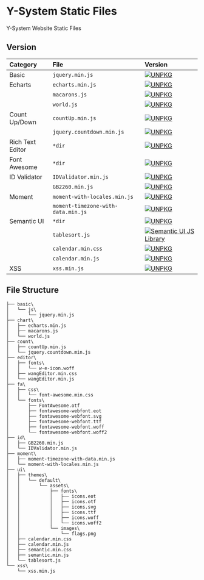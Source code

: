# Y-System Static Files
Y-System Website Static Files

## Version

|Category|File|Version|
|:--|:--|:--|
|Basic|`jquery.min.js`|[![UNPKG](https://img.shields.io/badge/unpkg-v3.2.1-blue.svg)](https://unpkg.com/jquery/dist/jquery.min.js)|
|Echarts|`echarts.min.js`|[![UNPKG](https://img.shields.io/badge/unpkg-v3.7.2-blue.svg)](https://unpkg.com/echarts/dist/echarts.min.js)|
||`macarons.js`|[![UNPKG](https://img.shields.io/badge/unpkg-v3.7.2-blue.svg)](https://unpkg.com/echarts/theme/macarons.js)|
||`world.js`|[![UNPKG](https://img.shields.io/badge/unpkg-v3.7.2-blue.svg)](https://unpkg.com/echarts/map/js/world.js)|
|Count Up/Down|`countUp.min.js`|[![UNPKG](https://img.shields.io/badge/unpkg-v1.8.2-blue.svg)](https://unpkg.com/countup/dist/countUp.min.js)|
||`jquery.countdown.min.js`|[![UNPKG](https://img.shields.io/badge/unpkg-v2.2.0-blue.svg)](https://unpkg.com/jquery-countdown/dist/jquery.countdown.min.js)|
|Rich Text Editor|`*dir`|[![UNPKG](https://img.shields.io/badge/unpkg-v3.0.11-blue.svg)](https://unpkg.com/wangeditor/release/)|
|Font Awesome|`*dir`|[![UNPKG](https://img.shields.io/badge/unpkg-v4.7.0-blue.svg)](https://unpkg.com/font-awesome/)|
|ID Validator|`IDValidator.min.js`|[![UNPKG](https://img.shields.io/badge/unpkg-v1.3.0-blue.svg)](https://unpkg.com/id-validator/IDValidator.min.js)|
||`GB2260.min.js`|[![UNPKG](https://img.shields.io/badge/unpkg-v1.3.0-blue.svg)](https://unpkg.com/id-validator/GB2260.min.js)|
|Moment|`moment-with-locales.min.js`|[![UNPKG](https://img.shields.io/badge/unpkg-v2.19.1-blue.svg)](https://unpkg.com/moment/min/moment-with-locales.min.js)|
||`moment-timezone-with-data.min.js`|[![UNPKG](https://img.shields.io/badge/unpkg-v0.5.13-blue.svg)](https://unpkg.com/moment-timezone/builds/moment-timezone-with-data.min.js)|
|Semantic UI|`*dir`|[![UNPKG](https://img.shields.io/badge/unpkg-v2.2.13-blue.svg)](https://unpkg.com/semantic-ui/dist/)|
||`tablesort.js`|[![Semantic UI JS Library](https://img.shields.io/badge/semantic-v0.0.11-blue.svg)](https://semantic-ui.com/javascript/library/tablesort.js)|
||`calendar.min.css`|[![UNPKG](https://img.shields.io/badge/unpkg-v0.0.8-blue.svg)](https://unpkg.com/semantic-ui-calendar/dist/calendar.min.css)|
||`calendar.min.js`|[![UNPKG](https://img.shields.io/badge/unpkg-v0.0.8-blue.svg)](https://unpkg.com/semantic-ui-calendar/dist/calendar.min.js)|
|XSS|`xss.min.js`|[![UNPKG](https://img.shields.io/badge/unpkg-v0.3.4-blue.svg)](https://unpkg.com/xss/dist/xss.min.js)|

## File Structure
```
├── basic\
│   └── js\
│       └── jquery.min.js
├── chart\
│   ├── echarts.min.js
│   ├── macarons.js
│   └── world.js
├── count\
│   ├── countUp.min.js
│   └── jquery.countdown.min.js
├── editor\
│   ├── fonts\
│   │   └── w-e-icon.woff
│   ├── wangEditor.min.css
│   └── wangEditor.min.js
├── fa\
│   ├── css\
│   │   └── font-awesome.min.css
│   └── fonts\
│       ├── FontAwesome.otf
│       ├── fontawesome-webfont.eot
│       ├── fontawesome-webfont.svg
│       ├── fontawesome-webfont.ttf
│       ├── fontawesome-webfont.woff
│       └── fontawesome-webfont.woff2
├── id\
│   ├── GB2260.min.js
│   └── IDValidator.min.js
├── moment\
│   ├── moment-timezone-with-data.min.js
│   └── moment-with-locales.min.js
├── ui\
│   ├── themes\
│   │   └── default\
│   │       └── assets\
│   │           ├── fonts\
│   │           │   ├── icons.eot
│   │           │   ├── icons.otf
│   │           │   ├── icons.svg
│   │           │   ├── icons.ttf
│   │           │   ├── icons.woff
│   │           │   └── icons.woff2
│   │           └── images\
│   │               └── flags.png
│   ├── calendar.min.css
│   ├── calendar.min.js
│   ├── semantic.min.css
│   ├── semantic.min.js
│   └── tablesort.js
└── xss\
    └── xss.min.js
```
